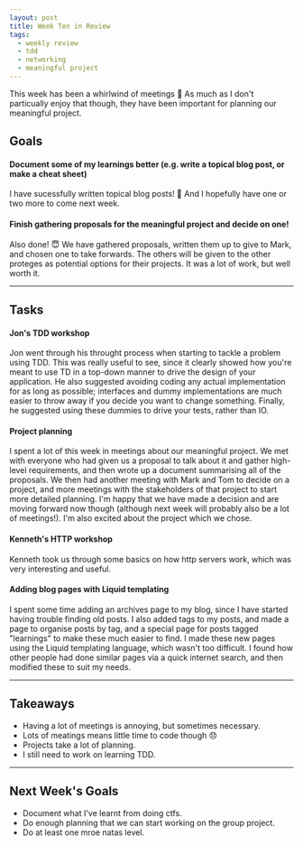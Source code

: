 ```yaml
---
layout: post
title: Week Ten in Review
tags:
  - weekly review
  - tdd
  - networking
  - meaningful project
---
```


This week has been a whirlwind of meetings :imp: As much as I don't particually enjoy that though, they have been important for planning our meaningful project. 

## Goals

#### Document some of my learnings better (e.g. write a topical blog post, or make a cheat sheet)

I have sucessfully written topical blog posts! :star2: And I hopefully have one or two more to come next week.

#### Finish gathering proposals for the meaningful project and decide on one!

Also done! :innocent: We have gathered proposals, written them up to give to Mark, and chosen one to take forwards. The others will be given to the other proteges as potential options for their projects. It was a lot of work, but well worth it.

---

## Tasks

#### Jon's TDD workshop

Jon went through his throught process when starting to tackle a problem using TDD. This was really useful to see, since it clearly showed how you're meant to use TD in a top-down manner to drive the design of your application. He also suggested avoiding coding any actual implementation for as long as possible; interfaces and dummy implementations are much easier to throw away if you decide you want to change something. Finally, he suggested using these dummies to drive your tests, rather than IO.

#### Project planning

I spent a lot of this week in meetings about our meaningful project. We met with everyone who had given us a proposal to talk about it and gather high-level requirements, and then wrote up a document summarising all of the proposals. We then had another meeting with Mark and Tom to decide on a project, and more meetings with the stakeholders of that project to start more detailed planning. I'm happy that we have made a decision and are moving forward now though (although next week will probably also be a lot of meetings!). I'm also excited about the project which we chose.

#### Kenneth's HTTP workshop

Kenneth took us through some basics on how http servers work, which was very interesting and useful.

#### Adding blog pages with Liquid templating

I spent some time adding an archives page to my blog, since I have started having trouble finding old posts. I also added tags to my posts, and made a page to organise posts by tag, and a special page for posts tagged "learnings" to make these much easier to find. I made these new pages using the Liquid templating language, which wasn't too difficult. I found how other people had done similar pages via a quick internet search, and then modified these to suit my needs.

---

## Takeaways

* Having a lot of meetings is annoying, but sometimes necessary.
* Lots of meatings means little time to code though :disappointed:
* Projects take a lot of planning.
* I still need to work on learning TDD.

---

## Next Week's Goals

* Document what I've learnt from doing ctfs.
* Do enough planning that we can start working on the group project.
* Do at least one mroe natas level.
